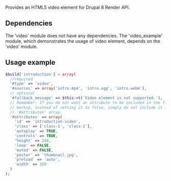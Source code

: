 Provides an HTML5 video element for Drupal 8 Render API.

## Dependencies
The 'video' module does not have any dependencies. The 'video_example' module, which demonstrates the usage of video element, depends on the 'video' module.

## Usage example
```php
$build['introduction'] = array(
  //required
  '#type' => 'video',
  '#sources' => array('intro.mp4', 'intro.ogg', 'intro.webm'),
  // optional
  '#fallback_message' => $this->t('Video element is not supported.'),
  // Remember: If you do not want an attribute to be included in the final
  // markup, instead of setting it to false, simply do not include it in the
  // '#attributes' array.
  '#attributes' => array(
    'id' => 'introduction-video',
    'class' => ['class-1', 'class-2'],
    'autoplay' => TRUE,
    'controls' => TRUE,
    'height' => 240,
    'loop' => FALSE,
    'muted' => FALSE,
    'poster' => 'thumbnail.jpg',
    'preload' => 'auto',
    'width' => 320
  )
);
```
